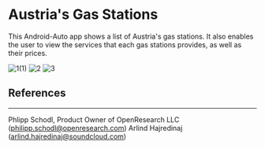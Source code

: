 # Austria's Gas Stations

This Android-Auto app shows a list of Austria's gas stations. It also enables the user to view the services that each gas stations provides, as well as their prices.


![1(1)](https://user-images.githubusercontent.com/81407688/184648610-7d3eda30-9530-4511-9f1f-1fabbba10c73.png)
![2](https://user-images.githubusercontent.com/81407688/184648620-d8b1ea33-6e98-42d5-94c3-22f750240834.png)
![3](https://user-images.githubusercontent.com/81407688/184648621-31066931-23c9-4140-ab01-78e330bfea08.png)

## References
---
Phlipp Schodl, Product Owner of OpenResearch LLC (philipp.schodl@openresearch.com)
Arlind Hajredinaj (arlind.hajredinaj@soundcloud.com)
